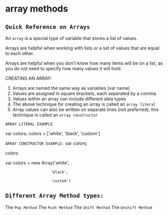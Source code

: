 #    array methods
## `Quick Reference on Arrays`
An `array` is a special type of variable that stores a list of values.

Arrays are helpful when working with lists or a set of values that are equal
to each other.

Arrays are helpful when you don't know how many items will be on a list, as
you do not need to specify how many values it will hold.

CREATING AN ARRAY:
1. Arrays are named the same way as variables (var name)
2. Values are assigned in square brackets, each separated by a comma
3. Values within an array can include different data types
4. The above technique for creating an array is called an `array literal`
5. Array values can also be written on separate lines (not preferred); this
   technique is called an `array constructor`

`ARRAY LITERAL EXAMPLE`

var colors;
colors = ['white', 'black', 'custom']

`ARRAY CONSTRUCTOR EXAMPLE:`
var colors;

colors

var colors = new Array('white',

                        'black',

                        'custom')

 
## `Different Array Method types:`

The `Pop Method`
The `Push Method`
The `Shift Method`
The `Unshift Method`
